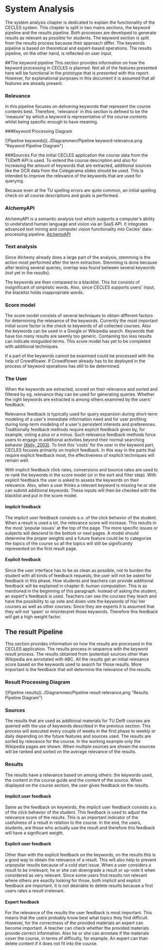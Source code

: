 # System Analysis
The system analysis chapter is dedicated to explain the functionality of the CECLES system. This chapter is split in two mains sections, the keyword pipeline and the results pipeline. Both processes are developed to generate results as relevant as possible for students. The keyword section is split from the results process because their approach differ. The keywords pipeline is based on theoretical and expert-based operations. The results pipeline, on the other hand, is reflected on user input. 

##The keyword pipeline
This section provides information on how the keyword processing in CECLES is planned. Not all of the features presented here will be functional in the prototype that is presented with this report. However, for explanational purposes in this document it is assumed that all features are already present.

### Relevance
In this pipeline focuses on delivering keywords that represent the course contents best. Therefore, 'relevance' in this section is defined to be the 'measure' by which a keyword is representative of the course contents whilst being specific enough to have meaning.

###Keyword Processing Diagram

![Pipeline keywords](../Diagrammen/Pipeline keyword relevance.png "Keyword Pipeline Diagram")

###Sources
For the initial CECLES application the course data from the TUDelft API is used. To extend the course description and also for increasing the amount of keywords that are extracted, additional sources like the OCR data from the Colegerama slides should be used. This is intended to improve the relevance of the keywords that are used for querying.

Because even at the TU spelling errors are quite common, an initial spelling check on all course descriptions and goals is performed.

### AlchemyAPI
AlchemyAPI is a semantic analysis tool which supports a computer’s ability to understand human language and vision via an SaaS API. It integrates advanced text mining and computer vision functionality into Cecles' data-processing pipeline. [AlchemyAPI](http://www.alchemyapi.com/)

### Text analysis
Since Alchemy already does a large part of the analysis, stemming is the action most performed after the term extraction. Stemming is done because after testing several queries, overlap was found between several keywords (not yet in the results). 

The keywords are then compared to a blacklist. This list consists of insignificant of simplistic words. Also, since CECLES supports users' input, the blacklist holds inappropriate words.

### Score model
The score model consists of several techniques to obtain different factors for determining the relevance of the keywords. Currently the most important initial score factor is the check to keywords of all collected courses. Also the keywords can be used in a Google or Wikipedia search. Keywords that have too many results are seemly too generic. Containing too less results can indicate misguided terms. 
This score model has yet to be completed with additional techniques.

If a part of the keywords cannot be examined could be processed with the help of Crowdflower. If Crowdflower already has to be deployed in the process of keyword operations has still to be determined. 

### The User
When the keywords are extracted, scored on their relevance and sorted and filtered by eg. relevance they can be used for generating queries. Whether the right keywords are extracted is among others examined by the users' feedback. 

Relevance feedback is typically used for query expansion during short-term modeling of a user's immediate information need and for user profiling during long-term modeling of a user's persistent interests and preferences. Traditionally feedback methods require explicit feedback given by, for example, voting a plus or a minus. Such relevance feedback methods force users to engage in additional activities beyond their normal searching behavior [(Kelly,	2003)](http://people.csail.mit.edu/teevan/work/publications/papers/sigir-forum03.pdf). To limit this 'costs' for the user in the keyword part, CECLES focuses primarily on implicit feedback. In this way in the parts that require explicit feedback most, the effectiveness of explicit techniques will remain well.

With implicit feedback click rates, conversions and bounce rates are used to re-rank the keywords in the score model  (or in the sort and filter step). With explicit feedback the user is asked to assess the keywords on their relevance. 
Also, when a user thinks a relevant keyword is missing he or she can submit additional keywords. These inputs will then be checked with the blacklist and put in the score model.

#### Implicit feedback
The implicit user feedback consists a.o. of the click behavior of the student. When a result is used a lot, the relevance score will increase. This results in the most 'popular issues' at the top of the page. The more specific issues or subjects will descend to the bottom or next pages. A model should determine the proper weights and a future feature could be to categorize the topics of the course so all the topics will still be significantly represented on the first result page.

#### Explicit feedback
Since the user interface has to be as clean as possible, not to burden the student with all kinds of feedback requests, the user will not be asked for feedback in this phase. How students and teachers can provide additional feedback will be explained in chapter 6: human computation. 
This is as mentioned in the beginning of this paragraph. Instead of asking the student, an expert's feedback is used. Teachers can see the courses they teach and have the possibility to up vote and down vote the keywords of his/ her courses as well as other courses. Since they are experts it is assumed that they will not 'spam' or  misinterpret those keywords. Therefore this feedback will get a high weight factor. 


## The result Pipeline
This section provides information on how the results are processed in the CECLES application. The results process in sequence with the keyword result process. The results obtained from (potential) sources other than Wikipedia are annotated with ABC. All the results get an initial relevance score based on the keywords used to search for those results. More important is the feedback that will determine the relevance of the results.

### Result Processing Diagram
![Pipeline results](../Diagrammen/Pipeline result relevance.png "Results Pipeline Diagram")

### Sources
The results that are used as additional materials for TU Delft courses are queried with the use of keywords described in the previous section. This process will executed every couple of weeks in the first phase to weekly or daily depending on the future features and sources used. 
The results are sorted by relevance for the course. In the working example only the Wikipedia pages are shown. When multiple sources are shown the sources will be ranked and sorted on the average relevance of the results.

### Results
The results have a relevance based on among others: the keywords used, the content in the course guide and the content of the source. When displayed on the course section, the user gives feedback on the results.

#### Implicit user feedback
Same as the feedback on keywords, the implicit user feedback consists a.o. of the click behavior of the student. This feedback is used to adjust the relevance score of the results. This is an important indicator of the usefulness of a result in relation to the course. In the end, the users, students, are those who actually use the result and therefore this feedback will have a significant weight.

#### Explicit user feedback
Other than with the explicit feedback on the keywords, on the results this is a good way to obtain the relevance of a result. This will also help to prevent unpopular results because of a cold start issue. When a user considers a result to be irrelevant, he or she can downgrade a result or up-vote it when considered as very relevant.
Since some users find results not relevant where others are exactly looking for those, both implicit and explicit feedback are important. It is not desirable to delete results because a first users rates a result irrelevant.

#### Expert feedback
For the relevance of the results the user feedback is most important. This means that the users probably know best what topics they find difficult. However, for the correctness of the provided materials an expert can become important. A teacher can check whether the provided materials provide correct information. Also he or she can annotate if the materials cover the course, in terms of difficulty, for example. An expert can than delete content if it does not fit into the course.






